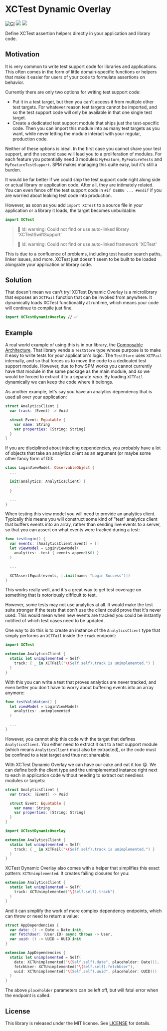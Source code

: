 # XCTest Dynamic Overlay

[![CI](https://github.com/pointfreeco/xctest-dynamic-overlay/actions/workflows/ci.yml/badge.svg)](https://github.com/pointfreeco/xctest-dynamic-overlay/actions/workflows/ci.yml)
[![](https://img.shields.io/endpoint?url=https%3A%2F%2Fswiftpackageindex.com%2Fapi%2Fpackages%2Fpointfreeco%2Fxctest-dynamic-overlay%2Fbadge%3Ftype%3Dswift-versions)](https://swiftpackageindex.com/pointfreeco/xctest-dynamic-overlay)
[![](https://img.shields.io/endpoint?url=https%3A%2F%2Fswiftpackageindex.com%2Fapi%2Fpackages%2Fpointfreeco%2Fxctest-dynamic-overlay%2Fbadge%3Ftype%3Dplatforms)](https://swiftpackageindex.com/pointfreeco/xctest-dynamic-overlay)

Define XCTest assertion helpers directly in your application and library code.

## Motivation

It is very common to write test support code for libraries and applications. This often comes in the form of little domain-specific functions or helpers that make it easier for users of your code to formulate assertions on behavior.

Currently there are only two options for writing test support code:

* Put it in a test target, but then you can't access it from multiple other test targets. For whatever reason test targets cannot be imported, and so the test support code will only be available in that one single test target.
* Create a dedicated test support module that ships just the test-specific code. Then you can import this module into as many test targets as you want, while never letting the module interact with your regular, production code.

Neither of these options is ideal. In the first case you cannot share your test support, and the second case will lead you to a proliferation of modules. For each feature you potentially need 3 modules: `MyFeature`, `MyFeatureTests` and `MyFeatureTestSupport`. SPM makes managing this quite easy, but it's still a burden.

It would be far better if we could ship the test support code right along side or actual library or application code. After all, they are intimately related. You can even fence off the test support code in `#if DEBUG ... #endif` if you are worried about leaking test code into production.

However, as soon as you add `import XCTest` to a source file in your application or a library it loads, the target becomes unbuildable:

```swift
import XCTest
```

> 🛑 ld: warning: Could not find or use auto-linked library 'XCTestSwiftSupport'
>
> 🛑 ld: warning: Could not find or use auto-linked framework 'XCTest'

This is due to a confluence of problems, including test header search paths, linker issues, and more. XCTest just doesn't seem to be built to be loaded alongside your application or library code.

## Solution

That doesn't mean we can't try! XCTest Dynamic Overlay is a microlibrary that exposes an `XCTFail` function that can be invoked from anywhere. It dynamically loads XCTest functionality at runtime, which means your code will continue to compile just fine.

```swift
import XCTestDynamicOverlay // ✅
```

## Example

A real world example of using this is in our library, the [Composable Architecture](https://github.com/pointfreeco/swift-composable-architecture). That library vends a `TestStore` type whose purpose is to make it easy to write tests for your application's logic. The `TestStore` uses `XCTFail` internally, and so that forces us to move the code to a dedicated test support module. However, due to how SPM works you cannot currently have that module in the same package as the main module, and so we would be forced to extract it to a separate _repo_. By loading `XCTFail` dynamically we can keep the code where it belongs.

As another example, let's say you have an analytics dependency that is used all over your application:

```swift
struct AnalyticsClient {
  var track: (Event) -> Void

  struct Event: Equatable {
    var name: String
    var properties: [String: String]
  }
}
```

If you are disciplined about injecting dependencies, you probably have a lot of objects that take an analytics client as an argument (or maybe some other fancy form of DI):

```swift
class LoginViewModel: ObservableObject {
  ...

  init(analytics: AnalyticsClient) {
    ...
  }

  ...
}
```

When testing this view model you will need to provide an analytics client. Typically this means you will construct some kind of "test" analytics client that buffers events into an array, rather than sending live events to a server, so that you can assert on what events were tracked during a test:

```swift
func testLogin() {
  var events: [AnalyticsClient.Event] = []
  let viewModel = LoginViewModel(
    analytics: .test { events.append($0) }
  )

  ...

  XCTAssertEqual(events, [.init(name: "Login Success")])
}
```

This works really well, and it's a great way to get test coverage on something that is notoriously difficult to test.

However, some tests may not use analytics at all. It would make the test suite stronger if the tests that don't use the client could prove that it's never used. This would mean when new events are tracked you could be instantly notified of which test cases need to be updated.

One way to do this is to create an instance of the `AnalyticsClient` type that simply performs an `XCTFail` inside the `track` endpoint:

```swift
import XCTest

extension AnalyticsClient {
  static let unimplemented = Self(
    track: { _ in XCTFail("\(Self.self).track is unimplemented.") }
  )
}
```

With this you can write a test that proves analytics are never tracked, and even better you don't have to worry about buffering events into an array anymore:

```swift
func testValidation() {
  let viewModel = LoginViewModel(
    analytics: .unimplemented
  )

  ...
}
```

However, you cannot ship this code with the target that defines `AnalyticsClient`. You either need to extract it out to a test support module (which means `AnalyticsClient` must also be extracted), or the code must be confined to a test target and thus not shareable.

With XCTest Dynamic Overlay we can have our cake and eat it too 😋. We can define both the client type and the unimplemented instance right next to each in application code without needing to extract out needless modules or targets:

```swift
struct AnalyticsClient {
  var track: (Event) -> Void

  struct Event: Equatable {
    var name: String
    var properties: [String: String]
  }
}

import XCTestDynamicOverlay

extension AnalyticsClient {
  static let unimplemented = Self(
    track: { _ in XCTFail("\(Self.self).track is unimplemented.") }
  )
}
```

XCTest Dynamic Overlay also comes with a helper that simplifies this exact pattern: `XCTUnimplemented`. It creates failing closures for you:

```swift
extension AnalyticsClient {
  static let unimplemented = Self(
    track: XCTUnimplemented("\(Self.self).track")
  )
}
```

And it can simplify the work of more complex dependency endpoints, which can throw or need to return a value:

```swift
struct AppDependencies {
  var date: () -> Date = Date.init,
  var fetchUser: (User.ID) async throws -> User,
  var uuid: () -> UUID = UUID.init
}

extension AppDependencies {
  static let unimplemented = Self(
    date: XCTUnimplemented("\(Self.self).date", placeholder: Date()),
    fetchUser: XCTUnimplemented("\(Self.self).fetchUser"),
    uuid: XCTUnimplemented("\(Self.self).uuid", placeholder: UUID())
  )
}
```

The above `placeholder` parameters can be left off, but will fatal error when the endpoint is called.

## License

This library is released under the MIT license. See [LICENSE](LICENSE) for details.
